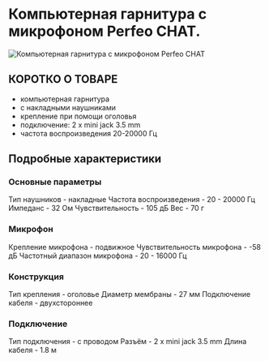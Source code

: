 # Компьютерная гарнитура с микрофоном Perfeo CHAT.

![Компьютерная гарнитура с микрофоном Perfeo CHAT](/images/My/My/perfeo_chat.jpg 'Компьютерная гарнитура с микрофоном Perfeo CHAT')

## КОРОТКО О ТОВАРЕ

- компьютерная гарнитура
- с накладными наушниками
- крепление при помощи оголовья
- подключение: 2 x mini jack 3.5 mm
- частота воспроизведения 20-20000 Гц

## Подробные характеристики

### Основные параметры

Тип наушников - накладные
Частота воспроизведения - 20 - 20000 Гц
Импеданс - 32 Ом
Чувствительность - 105 дБ
Вес - 70 г

### Микрофон

Крепление микрофона - подвижное
Чувствительность микрофона - -58 дБ
Частотный диапазон микрофона - 20 - 16000 Гц

### Конструкция

Тип крепления - оголовье
Диаметр мембраны - 27 мм
Подключение кабеля - двухстороннее

### Подключение

Тип подключения - с проводом
Разъём - 2 x mini jack 3.5 mm
Длина кабеля - 1.8 м
